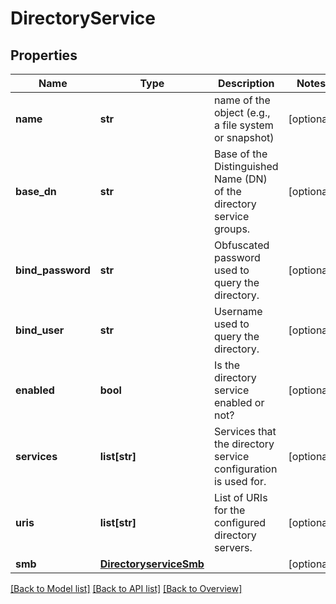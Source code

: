 # DirectoryService

## Properties
Name | Type | Description | Notes
------------ | ------------- | ------------- | -------------
**name** | **str** | name of the object (e.g., a file system or snapshot) | [optional] 
**base_dn** | **str** | Base of the Distinguished Name (DN) of the directory service groups. | [optional] 
**bind_password** | **str** | Obfuscated password used to query the directory. | [optional] 
**bind_user** | **str** | Username used to query the directory. | [optional] 
**enabled** | **bool** | Is the directory service enabled or not? | [optional] 
**services** | **list[str]** | Services that the directory service configuration is used for. | [optional] 
**uris** | **list[str]** | List of URIs for the configured directory servers. | [optional] 
**smb** | [**DirectoryserviceSmb**](DirectoryserviceSmb.md) |  | [optional] 

[[Back to Model list]](index.md#documentation-for-models) [[Back to API list]](index.md#endpoint-properties) [[Back to Overview]](index.md)


